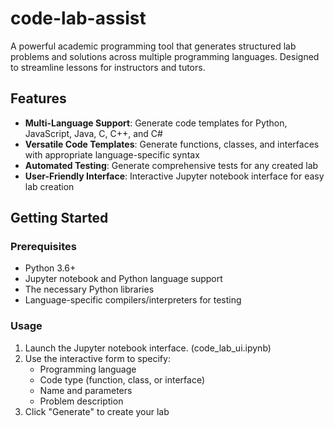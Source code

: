 # code-lab-assist

A powerful academic programming tool that generates structured lab problems and solutions across multiple programming languages. Designed to streamline lessons for instructors and tutors.

## Features

- **Multi-Language Support**: Generate code templates for Python, JavaScript, Java, C, C++, and C#
- **Versatile Code Templates**: Generate functions, classes, and interfaces with appropriate language-specific syntax
- **Automated Testing**: Generate comprehensive tests for any created lab
- **User-Friendly Interface**: Interactive Jupyter notebook interface for easy lab creation

## Getting Started

### Prerequisites

- Python 3.6+
- Jupyter notebook and Python language support
- The necessary Python libraries
- Language-specific compilers/interpreters for testing

### Usage

1. Launch the Jupyter notebook interface. (code_lab_ui.ipynb)
2. Use the interactive form to specify:
   - Programming language
   - Code type (function, class, or interface)
   - Name and parameters
   - Problem description
3. Click "Generate" to create your lab

